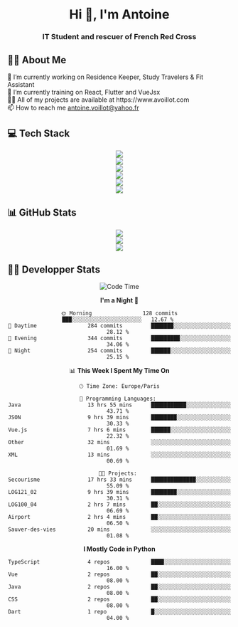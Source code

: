 <h1 align="center" text-decoration="none">Hi 👋, I'm Antoine</h1>
<h3 align="center">IT Student and rescuer of French Red Cross</h3>

  
## 👨‍🎓 About Me
  <div align="left">
🔭 I’m currently working on Residence Keeper, Study Travelers & Fit Assistant</br>
🌱 I’m currently training on React, Flutter and VueJsx</br>
👨‍💻 All of my projects are available at https://www.avoillot.com</br>
📫 How to reach me <a href=mailto:antoine.voillot@yahoo.fr >antoine.voillot@yahoo.fr</a></br>
</div>

## 💻 Tech Stack
<div align="center">
  <img src="https://skillicons.dev/icons?i=nuxt,react,vue,vite,symfony" /></br>
  <img src="https://skillicons.dev/icons?i=ts,js,html,css,php" /></br>
  <img src="https://skillicons.dev/icons?i=c,java,py" /></br>
  <img src="https://skillicons.dev/icons?i=kotlin,flutter" /></br>
  <img src="https://skillicons.dev/icons?i=discord,bots" /></br>
  <img src="https://skillicons.dev/icons?i=androidstudio,figma,github,gitlab,postman,vscode" />
</div>

## 📊 GitHub Stats
<div align="center">

![](http://github-profile-summary-cards.vercel.app/api/cards/profile-details?username=Psykoxen&theme=dark)  <br/>
![](https://github-readme-streak-stats.herokuapp.com/?user=Psykoxen&theme=dark&hide_border=false)<br/>
![](https://github-readme-stats.vercel.app/api/top-langs/?username=Psykoxen&theme=dark&hide_border=false&include_all_commits=true&count_private=true&layout=compact)<br/>

</div>

## 👨‍💻 Developper Stats
<div align="center">

<!--START_SECTION:waka-->
![Code Time](http://img.shields.io/badge/Code%20Time-176%20hrs%2045%20mins-blue)

**I'm a Night 🦉** 

```text
🌞 Morning                128 commits         ███░░░░░░░░░░░░░░░░░░░░░░   12.67 % 
🌆 Daytime                284 commits         ███████░░░░░░░░░░░░░░░░░░   28.12 % 
🌃 Evening                344 commits         █████████░░░░░░░░░░░░░░░░   34.06 % 
🌙 Night                  254 commits         ██████░░░░░░░░░░░░░░░░░░░   25.15 % 
```


📊 **This Week I Spent My Time On** 

```text
🕑︎ Time Zone: Europe/Paris

💬 Programming Languages: 
Java                     13 hrs 55 mins      ███████████░░░░░░░░░░░░░░   43.71 % 
JSON                     9 hrs 39 mins       ████████░░░░░░░░░░░░░░░░░   30.33 % 
Vue.js                   7 hrs 6 mins        ██████░░░░░░░░░░░░░░░░░░░   22.32 % 
Other                    32 mins             ░░░░░░░░░░░░░░░░░░░░░░░░░   01.69 % 
XML                      13 mins             ░░░░░░░░░░░░░░░░░░░░░░░░░   00.69 % 

🐱‍💻 Projects: 
Secourisme               17 hrs 33 mins      ██████████████░░░░░░░░░░░   55.09 % 
LOG121_02                9 hrs 39 mins       ████████░░░░░░░░░░░░░░░░░   30.31 % 
LOG100_04                2 hrs 7 mins        ██░░░░░░░░░░░░░░░░░░░░░░░   06.69 % 
Airport                  2 hrs 4 mins        ██░░░░░░░░░░░░░░░░░░░░░░░   06.50 % 
Sauver-des-vies          20 mins             ░░░░░░░░░░░░░░░░░░░░░░░░░   01.08 % 
```

**I Mostly Code in Python** 

```text
TypeScript               4 repos             ████░░░░░░░░░░░░░░░░░░░░░   16.00 % 
Vue                      2 repos             ██░░░░░░░░░░░░░░░░░░░░░░░   08.00 % 
Java                     2 repos             ██░░░░░░░░░░░░░░░░░░░░░░░   08.00 % 
CSS                      2 repos             ██░░░░░░░░░░░░░░░░░░░░░░░   08.00 % 
Dart                     1 repo              █░░░░░░░░░░░░░░░░░░░░░░░░   04.00 % 
```




<!--END_SECTION:waka-->

</div>
